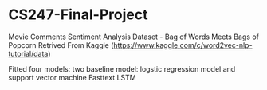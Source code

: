 # CS247-Final-Project
Movie Comments Sentiment Analysis
Dataset - Bag of Words Meets Bags of Popcorn
Retrived From Kaggle (https://www.kaggle.com/c/word2vec-nlp-tutorial/data)

Fitted four models:
  two baseline model: logstic regression model and support vector machine
  Fasttext
  LSTM
